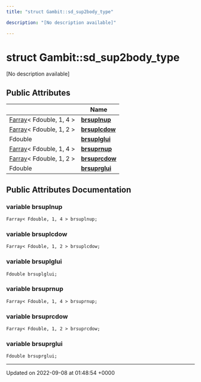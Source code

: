 ```yaml
---
title: "struct Gambit::sd_sup2body_type"

description: "[No description available]"

---
```


# struct Gambit::sd_sup2body_type



[No description available]

## Public Attributes

|                | Name           |
| -------------- | -------------- |
| [Farray](/documentation/code/classes/classgambit_1_1farray/)< Fdouble, 1, 4 > | **[brsuplnup](/documentation/code/classes/structgambit_1_1sd__sup2body__type/#variable-gambitsd-sup2body-type-brsuplnup)**  |
| [Farray](/documentation/code/classes/classgambit_1_1farray/)< Fdouble, 1, 2 > | **[brsuplcdow](/documentation/code/classes/structgambit_1_1sd__sup2body__type/#variable-gambitsd-sup2body-type-brsuplcdow)**  |
| Fdouble | **[brsuplglui](/documentation/code/classes/structgambit_1_1sd__sup2body__type/#variable-gambitsd-sup2body-type-brsuplglui)**  |
| [Farray](/documentation/code/classes/classgambit_1_1farray/)< Fdouble, 1, 4 > | **[brsuprnup](/documentation/code/classes/structgambit_1_1sd__sup2body__type/#variable-gambitsd-sup2body-type-brsuprnup)**  |
| [Farray](/documentation/code/classes/classgambit_1_1farray/)< Fdouble, 1, 2 > | **[brsuprcdow](/documentation/code/classes/structgambit_1_1sd__sup2body__type/#variable-gambitsd-sup2body-type-brsuprcdow)**  |
| Fdouble | **[brsuprglui](/documentation/code/classes/structgambit_1_1sd__sup2body__type/#variable-gambitsd-sup2body-type-brsuprglui)**  |

## Public Attributes Documentation

### variable brsuplnup

```
Farray< Fdouble, 1, 4 > brsuplnup;
```


### variable brsuplcdow

```
Farray< Fdouble, 1, 2 > brsuplcdow;
```


### variable brsuplglui

```
Fdouble brsuplglui;
```


### variable brsuprnup

```
Farray< Fdouble, 1, 4 > brsuprnup;
```


### variable brsuprcdow

```
Farray< Fdouble, 1, 2 > brsuprcdow;
```


### variable brsuprglui

```
Fdouble brsuprglui;
```


-------------------------------

Updated on 2022-09-08 at 01:48:54 +0000